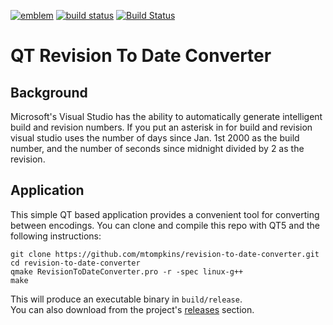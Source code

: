[![emblem](https://img.shields.io/badge/project-passive-lightgrey.svg)](https://git.marktompkins.me/mtompkins/revisiontodateconverter) [![build status](https://git.marktompkins.me/mtompkins/rev-to-date-converter/badges/master/build.svg)](https://git.marktompkins.me/mtompkins/rev-to-date-converter/commits/master) [![Build Status](https://travis-ci.org/mtompkins/rev-to-date-converter.svg?branch=master)](https://travis-ci.org/mtompkins/rev-to-date-converter)

# QT Revision To Date Converter

## Background
Microsoft's Visual Studio has the ability to automatically generate intelligent build and revision numbers. If you put an asterisk in for build and revision visual studio uses the number of days since Jan. 1st 2000 as the build number, and the number of seconds since midnight divided by 2 as the revision.
## Application
This simple QT based application provides a convenient tool for converting between encodings. You can clone and compile this repo with QT5 and the following instructions:
```
git clone https://github.com/mtompkins/revision-to-date-converter.git
cd revision-to-date-converter
qmake RevisionToDateConverter.pro -r -spec linux-g++
make
```
This will produce an executable binary in `build/release`.    
You can also download from the project's [releases](https://github.com/mtompkins/rev-to-date-converter/releases) section.
